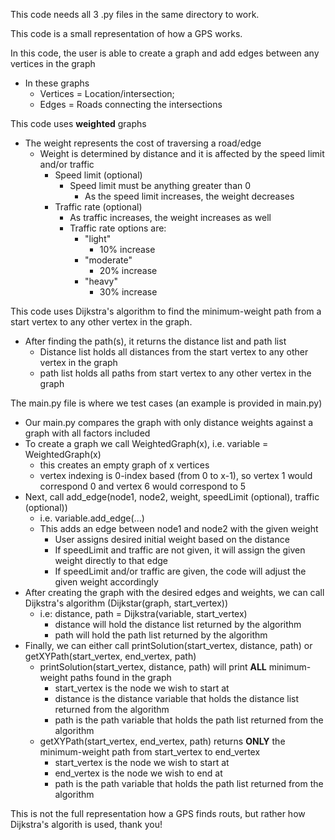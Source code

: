 This code needs all 3 .py files in the same directory to work.

This code is a small representation of how a GPS works.

In this code, the user is able to create a graph and add edges between any vertices in the graph
* In these graphs
  * Vertices = Location/intersection;
  * Edges = Roads connecting the intersections

This code uses **weighted** graphs
* The weight represents the cost of traversing a road/edge
  * Weight is determined by distance and it is affected by the speed limit and/or traffic
    * Speed limit (optional)
      * Speed limit must be anything greater than 0
        * As the speed limit increases, the weight decreases 
    * Traffic rate (optional)
      * As traffic increases, the weight increases as well 
      * Traffic rate options are:
        * "light"
          * 10% increase
        * "moderate"
          * 20% increase
        * "heavy"
          * 30% increase

This code uses Dijkstra's algorithm to find the minimum-weight path from a start vertex to any other vertex in the graph.
* After finding the path(s), it returns the distance list and path list
  * Distance list holds all distances from the start vertex to any other vertex in the graph
  * path list holds all paths from start vertex to any other vertex in the graph

The main.py file is where we test cases (an example is provided in main.py)
* Our main.py compares the graph with only distance weights against a graph with all factors included
* To create a graph we call WeightedGraph(x), i.e. variable = WeightedGraph(x)
  * this creates an empty graph of x vertices
  * vertex indexing is 0-index based (from 0 to x-1), so vertex 1 would correspond 0 and vertex 6 would correspond to 5
* Next, call add_edge(node1, node2, weight, speedLimit (optional), traffic (optional))
  * i.e. variable.add_edge(...) 
  * This adds an edge between node1 and node2 with the given weight
    * User assigns desired initial weight based on the distance
    * If speedLimit and traffic are not given, it will assign the given weight directly to that edge
    * If speedLimit and/or traffic are given, the code will adjust the given weight accordingly
* After creating the graph with the desired edges and weights, we can call Dijkstra's algorithm (Dijkstar(graph, start_vertex))
  * i.e: distance, path = Dijkstra(variable, start_vertex)
    * distance will hold the distance list returned by the algorithm
    * path will hold the path list returned by the algorithm
*  Finally, we can either call printSolution(start_vertex, distance, path) or getXYPath(start_vertex, end_vertex, path)
   * printSolution(start_vertex, distance, path) will print **ALL** minimum-weight paths found in the graph
     * start_vertex is the node we wish to start at
     * distance is the distance variable that holds the distance list returned from the algorithm
     * path is the path variable that holds the path list returned from the algorithm
   * getXYPath(start_vertex, end_vertex, path) returns **ONLY** the minimum-weight path from start_vertex to end_vertex
     * start_vertex is the node we wish to start at
     * end_vertex is the node we wish to end at
     * path is the path variable that holds the path list returned from the algorithm

This is not the full representation how a GPS finds routs, but rather how Dijkstra's algorith is used, thank you!
